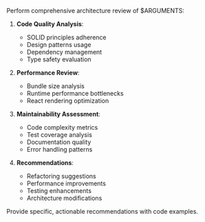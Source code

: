 Perform comprehensive architecture review of $ARGUMENTS:

1. **Code Quality Analysis**:

   - SOLID principles adherence
   - Design patterns usage
   - Dependency management
   - Type safety evaluation

2. **Performance Review**:

   - Bundle size analysis
   - Runtime performance bottlenecks
   - React rendering optimization

3. **Maintainability Assessment**:

   - Code complexity metrics
   - Test coverage analysis
   - Documentation quality
   - Error handling patterns

4. **Recommendations**:
   - Refactoring suggestions
   - Performance improvements
   - Testing enhancements
   - Architecture modifications

Provide specific, actionable recommendations with code examples.
